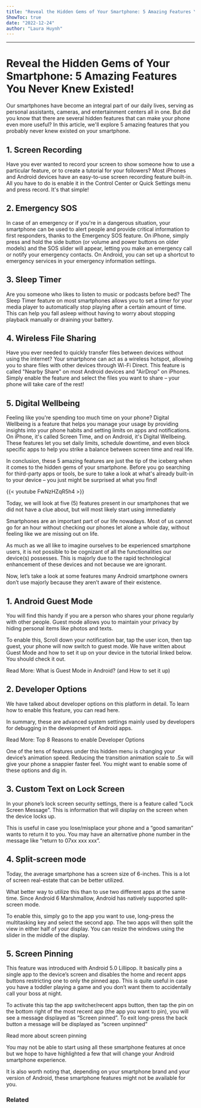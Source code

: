 ```yaml
---
title: "Reveal the Hidden Gems of Your Smartphone: 5 Amazing Features You Never Knew Existed!"
ShowToc: true 
date: "2022-12-24"
author: "Laura Huynh"
---
```

*****
# Reveal the Hidden Gems of Your Smartphone: 5 Amazing Features You Never Knew Existed!

Our smartphones have become an integral part of our daily lives, serving as personal assistants, cameras, and entertainment centers all in one. But did you know that there are several hidden features that can make your phone even more useful? In this article, we'll explore 5 amazing features that you probably never knew existed on your smartphone.

## 1. Screen Recording


Have you ever wanted to record your screen to show someone how to use a particular feature, or to create a tutorial for your followers? Most iPhones and Android devices have an easy-to-use screen recording feature built-in. All you have to do is enable it in the Control Center or Quick Settings menu and press record. It's that simple!

## 2. Emergency SOS

In case of an emergency or if you're in a dangerous situation, your smartphone can be used to alert people and provide critical information to first responders, thanks to the Emergency SOS feature. On iPhone, simply press and hold the side button (or volume and power buttons on older models) and the SOS slider will appear, letting you make an emergency call or notify your emergency contacts. On Android, you can set up a shortcut to emergency services in your emergency information settings.

## 3. Sleep Timer

Are you someone who likes to listen to music or podcasts before bed? The Sleep Timer feature on most smartphones allows you to set a timer for your media player to automatically stop playing after a certain amount of time. This can help you fall asleep without having to worry about stopping playback manually or draining your battery.

## 4. Wireless File Sharing

Have you ever needed to quickly transfer files between devices without using the internet? Your smartphone can act as a wireless hotspot, allowing you to share files with other devices through Wi-Fi Direct. This feature is called "Nearby Share" on most Android devices and "AirDrop" on iPhones. Simply enable the feature and select the files you want to share – your phone will take care of the rest!

## 5. Digital Wellbeing

Feeling like you're spending too much time on your phone? Digital Wellbeing is a feature that helps you manage your usage by providing insights into your phone habits and setting limits on apps and notifications. On iPhone, it's called Screen Time, and on Android, it's Digital Wellbeing. These features let you set daily limits, schedule downtime, and even block specific apps to help you strike a balance between screen time and real life.

In conclusion, these 5 amazing features are just the tip of the iceberg when it comes to the hidden gems of your smartphone. Before you go searching for third-party apps or tools, be sure to take a look at what's already built-in to your device – you just might be surprised at what you find!

{{< youtube FwNzHZqR5h4 >}} 



Today, we will look at five (5) features present in our smartphones that we did not have a clue about, but will most likely start using immediately 
 
Smartphones are an important part of our life nowadays. Most of us cannot go for an hour without checking our phones let alone a whole day, without feeling like we are missing out on life.
 
As much as we all like to imagine ourselves to be experienced smartphone users, it is not possible to be cognizant of all the functionalities our device(s) possesses. This is majorly due to the rapid technological enhancement of these devices and not because we are ignorant.
 
Now, let’s take a look at some features many Android smartphone owners don’t use majorly because they aren’t aware of their existence.
 
## 1. Android Guest Mode
 
You will find this handy if you are a person who shares your phone regularly with other people. Guest mode allows you to maintain your privacy by hiding personal items like photos and texts. 
 
To enable this, Scroll down your notification bar, tap the user icon, then tap guest, your phone will now switch to guest mode. We have written about Guest Mode and how to set it up on your device in the tutorial linked below. You should check it out.
 
Read More: What is Guest Mode in Android? (and How to set it up)
 
## 2. Developer Options
 
We have talked about developer options on this platform in detail. To learn how to enable this feature, you can read here. 
 
In summary, these are advanced system settings mainly used by developers for debugging in the development of Android apps.
 
Read More: Top 8 Reasons to enable Developer Options
 
One of the tens of features under this hidden menu is changing your device’s animation speed. Reducing the transition animation scale to .5x will give your phone a snappier faster feel. You might want to enable some of these options and dig in.
 
## 3. Custom Text on Lock Screen
 
In your phone’s lock screen security settings, there is a feature called “Lock Screen Message”. This is information that will display on the screen when the device locks up. 
 
This is useful in case you lose/misplace your phone and a “good samaritan” wants to return it to you. You may have an alternative phone number in the message like “return to 07xx xxx xxx”.
 
## 4. Split-screen mode 
 
Today, the average smartphone has a screen size of 6-inches. This is a lot of screen real-estate that can be better utilized.
 
What better way to utilize this than to use two different apps at the same time. Since Android 6 Marshmallow, Android has natively supported split-screen mode. 
 
To enable this, simply go to the app you want to use, long-press the multitasking key and select the second app. The two apps will then split the view in either half of your display. You can resize the windows using the slider in the middle of the display.
 
## 5. Screen Pinning
 
This feature was introduced with Android 5.0 Lillipop. It basically pins a single app to the device’s screen and disables the home and recent apps buttons restricting one to only the pinned app.  This is quite useful in case you have a toddler playing a game and you don’t want them to accidentally call your boss at night.
 
To activate this tap the app switcher/recent apps button, then tap the pin on the bottom right of the most recent app (the app you want to pin), you will see a message displayed as “Screen pinned”. To exit long-press the back button a message will be displayed as “screen unpinned”
 
Read more about screen pinning
 
You may not be able to start using all these smartphone features at once but we hope to have highlighted a few that will change your Android smartphone experience.
 
It is also worth noting that, depending on your smartphone brand and your version of Android, these smartphone features might not be available for you. 
 
### Related



